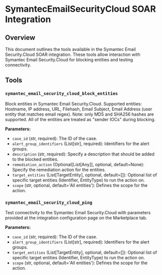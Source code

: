 # SymantecEmailSecurityCloud SOAR Integration

## Overview
This document outlines the tools available in the Symantec Email Security.Cloud SOAR integration. These tools allow interaction with Symantec Email Security.Cloud for blocking entities and testing connectivity.

## Tools

### `symantec_email_security_cloud_block_entities`
Block entities in Symantec Email Security.Cloud. Supported entities: Hostname, IP address, URL, Filehash, Email Subject, Email Address (user entity that matches email regex). Note: only MD5 and SHA256 hashes are supported. All of the entities are treated as "sender IOCs" during blocking.

**Parameters:**
*   `case_id` (str, required): The ID of the case.
*   `alert_group_identifiers` (List[str], required): Identifiers for the alert groups.
*   `description` (str, required): Specify a description that should be added to the blocked entities.
*   `remediation_action` (Optional[List[Any]], optional, default=None): Specify the remediation action for the entities.
*   `target_entities` (List[TargetEntity], optional, default=[]): Optional list of specific target entities (Identifier, EntityType) to run the action on.
*   `scope` (str, optional, default='All entities'): Defines the scope for the action.

### `symantec_email_security_cloud_ping`
Test connectivity to the Symantec Email Security.Cloud with parameters provided at the integration configuration page on the Marketplace tab.

**Parameters:**
*   `case_id` (str, required): The ID of the case.
*   `alert_group_identifiers` (List[str], required): Identifiers for the alert groups.
*   `target_entities` (List[TargetEntity], optional, default=[]): Optional list of specific target entities (Identifier, EntityType) to run the action on.
*   `scope` (str, optional, default='All entities'): Defines the scope for the action.
